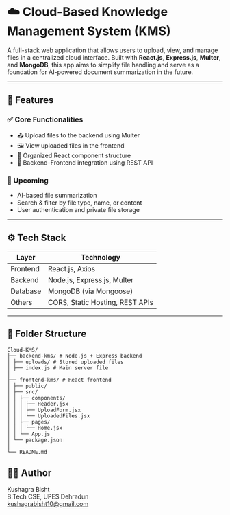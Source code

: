# ☁️ Cloud-Based Knowledge Management System (KMS)

A full-stack web application that allows users to upload, view, and manage files in a centralized cloud interface. Built with **React.js**, **Express.js**, **Multer**, and **MongoDB**, this app aims to simplify file handling and serve as a foundation for AI-powered document summarization in the future.

---

## 🧠 Features

### ✅ Core Functionalities
- 📤 Upload files to the backend using Multer
- 🖼️ View uploaded files in the frontend
- 🧩 Organized React component structure
- 🔗 Backend–Frontend integration using REST API

### 🧪 Upcoming
- AI-based file summarization
- Search & filter by file type, name, or content
- User authentication and private file storage

---

## ⚙️ Tech Stack

| Layer        | Technology                        |
| ------------ | ---------------------------------- |
| Frontend     | React.js, Axios                   |
| Backend      | Node.js, Express.js, Multer       |
| Database     | MongoDB (via Mongoose)            |
| Others       | CORS, Static Hosting, REST APIs   |

---

## 📁 Folder Structure
```
Cloud-KMS/
├── backend-kms/ # Node.js + Express backend
│ ├── uploads/ # Stored uploaded files
│ ├── index.js # Main server file
│
├── frontend-kms/ # React frontend
│ ├── public/
│ ├── src/
│ │ ├── components/
│ │ │ ├── Header.jsx
│ │ │ ├── UploadForm.jsx
│ │ │ └── UploadedFiles.jsx
│ │ ├── pages/
│ │ │ └── Home.jsx
│ │ └── App.js
│ └── package.json
│
└── README.md
```
## 👨‍💻 Author
Kushagra Bisht <br>
B.Tech CSE, UPES Dehradun <br>
kushagrabisht10@gmail.com
